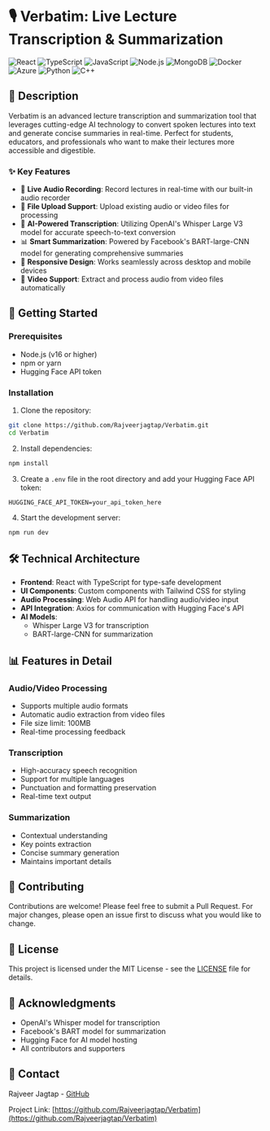 # 🎙️ Verbatim: Live Lecture Transcription & Summarization

![React](https://img.shields.io/badge/React-20232A?style=for-the-badge&logo=react&logoColor=61DAFB)
![TypeScript](https://img.shields.io/badge/TypeScript-007ACC?style=for-the-badge&logo=typescript&logoColor=white)
![JavaScript](https://img.shields.io/badge/JavaScript-ES6+-F7DF1E?style=for-the-badge&logo=javascript&logoColor=black)
![Node.js](https://img.shields.io/badge/Node.js-339933?style=for-the-badge&logo=nodedotjs&logoColor=white)
![MongoDB](https://img.shields.io/badge/MongoDB-47A248?style=for-the-badge&logo=mongodb&logoColor=white)
![Docker](https://img.shields.io/badge/Docker-2496ED?style=for-the-badge&logo=docker&logoColor=white)
![Azure](https://img.shields.io/badge/Microsoft%20Azure-0078D4?style=for-the-badge&logo=microsoftazure&logoColor=white)
![Python](https://img.shields.io/badge/Python-3776AB?style=for-the-badge&logo=python&logoColor=white)
![C++](https://img.shields.io/badge/C%2B%2B-00599C?style=for-the-badge&logo=c%2B%2B&logoColor=white)

## 📝 Description

Verbatim is an advanced lecture transcription and summarization tool that leverages cutting-edge AI technology to convert spoken lectures into text and generate concise summaries in real-time. Perfect for students, educators, and professionals who want to make their lectures more accessible and digestible.

### ✨ Key Features

- 🎤 **Live Audio Recording**: Record lectures in real-time with our built-in audio recorder
- 📁 **File Upload Support**: Upload existing audio or video files for processing
- 🤖 **AI-Powered Transcription**: Utilizing OpenAI's Whisper Large V3 model for accurate speech-to-text conversion
- 📊 **Smart Summarization**: Powered by Facebook's BART-large-CNN model for generating comprehensive summaries
- 📱 **Responsive Design**: Works seamlessly across desktop and mobile devices
- 🎥 **Video Support**: Extract and process audio from video files automatically

## 🚀 Getting Started

### Prerequisites

- Node.js (v16 or higher)
- npm or yarn
- Hugging Face API token

### Installation

1. Clone the repository:
```bash
git clone https://github.com/Rajveerjagtap/Verbatim.git
cd Verbatim
```

2. Install dependencies:
```bash
npm install
```

3. Create a `.env` file in the root directory and add your Hugging Face API token:
```env
HUGGING_FACE_API_TOKEN=your_api_token_here
```

4. Start the development server:
```bash
npm run dev
```

## 🛠️ Technical Architecture

- **Frontend**: React with TypeScript for type-safe development
- **UI Components**: Custom components with Tailwind CSS for styling
- **Audio Processing**: Web Audio API for handling audio/video input
- **API Integration**: Axios for communication with Hugging Face's API
- **AI Models**:
  - Whisper Large V3 for transcription
  - BART-large-CNN for summarization

## 📊 Features in Detail

### Audio/Video Processing
- Supports multiple audio formats
- Automatic audio extraction from video files
- File size limit: 100MB
- Real-time processing feedback

### Transcription
- High-accuracy speech recognition
- Support for multiple languages
- Punctuation and formatting preservation
- Real-time text output

### Summarization
- Contextual understanding
- Key points extraction
- Concise summary generation
- Maintains important details

## 🤝 Contributing

Contributions are welcome! Please feel free to submit a Pull Request. For major changes, please open an issue first to discuss what you would like to change.

## 📜 License

This project is licensed under the MIT License - see the [LICENSE](LICENSE) file for details.

## 🙏 Acknowledgments

- OpenAI's Whisper model for transcription
- Facebook's BART model for summarization
- Hugging Face for AI model hosting
- All contributors and supporters

## 📧 Contact

Rajveer Jagtap - [GitHub](https://github.com/Rajveerjagtap)

Project Link: [https://github.com/Rajveerjagtap/Verbatim](https://github.com/Rajveerjagtap/Verbatim)
